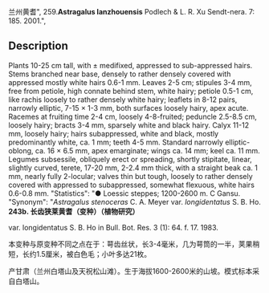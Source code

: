 兰州黄耆",
259.**Astragalus lanzhouensis** Podlech & L. R. Xu Sendt-nera. 7: 185. 2001.",

## Description
Plants 10-25 cm tall, with ± medifixed, appressed to sub-appressed hairs. Stems branched near base, densely to rather densely covered with appressed mostly white hairs 0.6-1 mm. Leaves 2-5 cm; stipules 3-4 mm, free from petiole, high connate behind stem, white hairy; petiole 0.5-1 cm, like rachis loosely to rather densely white hairy; leaflets in 8-12 pairs, narrowly elliptic, 7-15 × 1-3 mm, both surfaces loosely hairy, apex acute. Racemes at fruiting time 2-4 cm, loosely 4-8-fruited; peduncle 2.5-8.5 cm, loosely hairy; bracts 3-4 mm, sparsely white and black hairy. Calyx 11-12 mm, loosely hairy; hairs subappressed, white and black, mostly predominantly white, ca. 1 mm; teeth 4-5 mm. Standard narrowly elliptic-oblong, ca. 16 × 6.5 mm, apex emarginate; wings ca. 14 mm; keel ca. 11 mm. Legumes subsessile, obliquely erect or spreading, shortly stipitate, linear, slightly curved, terete, 17-20 mm, 2-2.4 mm thick, with a straight beak ca. 1 mm, nearly fully 2-locular; valves thin but tough, loosely to rather densely covered with appressed to subappressed, somewhat flexuous, white hairs 0.6-0.8 mm.
  "Statistics": "● Loessic steppes; 1200-2600 m. C Gansu.
  "Synonym": "*Astragalus stenoceras* C. A. Meyer var. *longidentatus* S. B. Ho.
**243b. 长齿狭莱黄耆（变种）（植物研究）**

var. longidentatus S. B. Ho in Bull. Bot. Res. 3 (1): 64. f. 17. 1983.

本变种与原变种不同之点在于：萼齿丝状，长3-4毫米，几为萼筒的一半，荚果稍短，长约1.5厘米，被白色毛；小叶多达21枚。

产甘肃（兰州白塔山及天祝松山滩）。生于海拔1600-2600米的山坡。模式标本采自白塔山。
